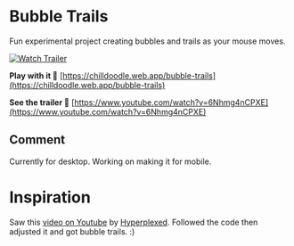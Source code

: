 # Bubble Trails
Fun experimental project creating bubbles and trails as your mouse moves.

[![Watch Trailer](./src/readme-bubble-trails.gif)](https://chilldoodle.web.app/bubble-trails)


**Play with it 👾** [https://chilldoodle.web.app/bubble-trails](https://chilldoodle.web.app/bubble-trails)

**See the trailer 🍿** [https://www.youtube.com/watch?v=6Nhmg4nCPXE](https://www.youtube.com/watch?v=6Nhmg4nCPXE)


## Comment
Currently for desktop. Working on making it for mobile.

# Inspiration
Saw this [video on Youtube](https://www.youtube.com/shorts/VTw2cUVFl1c) by [Hyperplexed](https://www.youtube.com/@Hyperplexed). Followed the code then adjusted it and got bubble trails. :)
